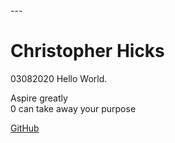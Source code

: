 <link rel="stylesheet" type="text/css" href="style.css">  
---  

# Christopher Hicks
03082020
Hello World.  

Aspire greatly  
0 can take away your purpose

[GitHub](https://github.com/spudunk)

<script type="text/javascript" src="script.js"></script>
